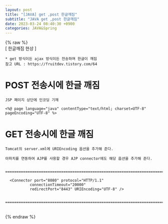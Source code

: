 ```yaml
---  
layout: post  
title: "[JAVA] get ,post 한글깨짐"  
subtitle: "JAVA get ,post 한글깨짐"  
date: 2023-03-24 08:40:30 +0900  
categories: JAVA&Spring  
---  
```

{% raw %}  
[ 한글깨짐 현상 ]  
  
	* get 방식이든 ajax 방식이든 전송하며 한글이 깨짐  
	참고 URL : https://fruitdev.tistory.com/64  
  
  
# POST 전송시에 한글 깨짐  
	JSP 페이지 상단에 인코딩 기재  
  
	<%@ page language="java" contentType="text/html; charset=UTF-8" pageEncoding="UTF-8" %>  
	  
  
# GET 전송시에 한글 깨짐  
  
	Tomcat의 server.xml에 URIEncoding 옵션을 추가해 준다.  
  
	아파치를 연동하여 AJP를 사용할 경우 AJP connector에도 해당 옵션을 추가해 준다.  
  
  
	=====================================================================================================================================================  
  
	  <Connector port="8080" protocol="HTTP/1.1"  
			   connectionTimeout="20000"  
			   redirectPort="8443" URIEncoding="UTF-8" />  
  
  
	=====================================================================================================================================================  
  
  
  
  
	  
  
                                                                                                                                                                                                                                                                                                                                                                                                                                                                                                                                                                                                                                                                                                                                                                                                                                   
{% endraw %}
